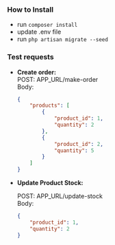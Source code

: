 ### How to Install

- run `composer install`
- update .env file
- run `php artisan migrate --seed`

### Test requests

- **Create order:**<br />
    POST: APP_URL/make-order<br />
    Body: 
    ```json
    {
        "products": [
            {
                "product_id": 1,
                "quantity": 2
            },
            {
                "product_id": 2,
                "quantity": 5
            }
        ]
    }


- **Update Product Stock:**

    POST: APP_URL/update-stock<br />
    Body: 
    ```json
    {
        "product_id": 1,
        "quantity": 2
    }
    
